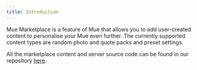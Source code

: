 ```yaml
---
title: Introduction
---
```


Mue Marketplace is a feature of Mue that allows you to add user-created content to personalise your Mue even further. The currently supported content types are random photo and quote packs and preset settings.

All the marketplace content and server source code can be found in our repository [here](https://github.com/mue/marketplace).
